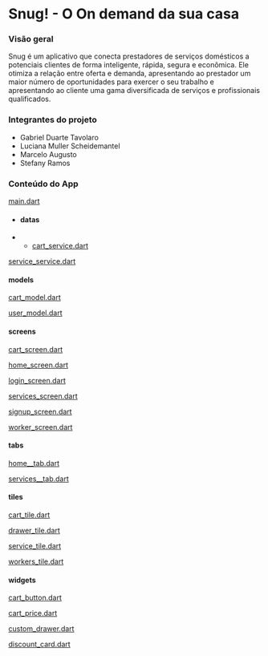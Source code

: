 # Snug! - O On demand da sua casa

### Visão geral
Snug é um aplicativo que conecta prestadores de serviços domésticos a potenciais clientes de forma inteligente, rápida, segura e econômica. Ele otimiza a relação entre oferta e demanda, apresentando ao prestador um maior número de oportunidades para exercer o seu trabalho e apresentando ao cliente uma gama diversificada de serviços e profissionais qualificados.

### Integrantes do projeto
- Gabriel Duarte Tavolaro
- Luciana Muller Scheidemantel
- Marcelo Augusto
- Stefany Ramos

### Conteúdo do App
[main.dart](lib/main.dart)
- #### datas
- - [cart_service.dart](lib/datas/cart_service.dart)

[service_service.dart](lib/datas/service_service.dart)
#### models
[cart_model.dart](lib/models/cart_model.dart)

[user_model.dart](lib/models/user_model.dart)
#### screens
[cart_screen.dart](lib/screens/cart_screen.dart)

[home_screen.dart](lib/screens/home_screen.dart)

[login_screen.dart](lib/screens/login_screen.dart)

[services_screen.dart](lib/screens/services_screen.dart)

[signup_screen.dart](lib/screens/signup_screen.dart)

[worker_screen.dart](lib/screens/worker_screen.dart)
#### tabs
[home__tab.dart](lib/tabs/home__tab.dart)

[services__tab.dart](lib/tabs/services__tab.dart)
#### tiles
[cart_tile.dart](lib/tiles/cart_tile.dart)

[drawer_tile.dart](lib/tiles/drawer_tile.dart)

[service_tile.dart](lib/tiles/service_tile.dart)

[workers_tile.dart](lib/tiles/workers_tile.dart)
#### widgets
[cart_button.dart](lib/widgets/cart_button.dart)

[cart_price.dart](lib/widgets/cart_price.dart)

[custom_drawer.dart](lib/widgets/custom_drawer.dart)

[discount_card.dart](lib/widgets/discount_card.dart)

